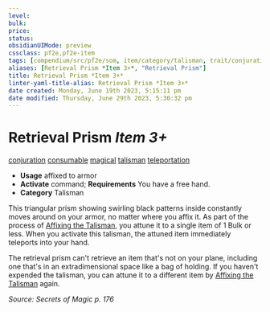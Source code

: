 ```yaml
---
level:
bulk:
price:
status:
obsidianUIMode: preview
cssclass: pf2e,pf2e-item
tags: [compendium/src/pf2e/som, item/category/talisman, trait/conjuration, trait/consumable, trait/magical, trait/talisman, trait/teleportation]
aliases: [Retrieval Prism *Item 3+*, "Retrieval Prism"]
title: Retrieval Prism *Item 3+*
linter-yaml-title-alias: Retrieval Prism *Item 3+*
date created: Monday, June 19th 2023, 5:15:11 pm
date modified: Thursday, June 29th 2023, 5:30:32 pm
---
```


# Retrieval Prism *Item 3+*

[conjuration](rules/traits/conjuration.md) [consumable](rules/traits/consumable.md) [magical](rules/traits/magical.md) [talisman](rules/traits/talisman.md) [teleportation](rules/traits/teleportation.md)  

- **Usage** affixed to armor
- **Activate** command; **Requirements** You have a free hand.
- **Category** Talisman

This triangular prism showing swirling black patterns inside constantly moves around on your armor, no matter where you affix it. As part of the process of [Affixing the Talisman](rules/actions/affix-a-talisman.md), you attune it to a single item of 1 Bulk or less. When you activate this talisman, the attuned item immediately teleports into your hand.

The retrieval prism can't retrieve an item that's not on your plane, including one that's in an extradimensional space like a bag of holding. If you haven't expended the talisman, you can attune it to a different item by [Affixing the Talisman](rules/actions/affix-a-talisman.md) again.

*Source: Secrets of Magic p. 176*
